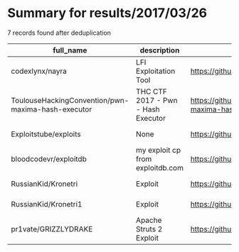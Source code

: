 
# Summary for results/2017/03/26
    
7 records found after deduplication

| full_name | description | html_url | matched_list | matched_count | pushed_at | size | stargazers_count | language | forks_count | vul_ids |
|----------------------------------------------------|------------------------------------|-----------------------------------------------------------------------|----------------|-----------------|---------------------------|--------|--------------------|------------|---------------|-----------|
| codexlynx/nayra | LFI Exploitation Tool | https://github.com/codexlynx/nayra | ['exploit'] | 1 | 2017-03-26 22:08:45+00:00 | 17 | 5 | Python | 5 | [] |
| ToulouseHackingConvention/pwn-maxima-hash-executor | THC CTF 2017 - Pwn - Hash Executor | https://github.com/ToulouseHackingConvention/pwn-maxima-hash-executor | ['exploit'] | 1 | 2017-03-26 18:47:10+00:00 | 14 | 0 | C | 0 | [] |
| Exploitstube/exploits | None | https://github.com/Exploitstube/exploits | ['exploit'] | 1 | 2017-03-26 08:41:48+00:00 | 0 | 0 | | 0 | [] |
| bloodcodevr/exploitdb | my exploit cp from exploitdb.com | https://github.com/bloodcodevr/exploitdb | ['exploit'] | 1 | 2017-03-26 13:34:54+00:00 | 1 | 0 | Python | 0 | [] |
| RussianKid/Kronetri | Exploit | https://github.com/RussianKid/Kronetri | ['exploit'] | 1 | 2017-03-26 17:50:59+00:00 | 0 | 0 | | 0 | [] |
| RussianKid/Kronetri1 | Exploit | https://github.com/RussianKid/Kronetri1 | ['exploit'] | 1 | 2017-03-26 17:52:04+00:00 | 0 | 0 | | 0 | [] |
| pr1vate/GRIZZLYDRAKE | Apache Struts 2 Exploit | https://github.com/pr1vate/GRIZZLYDRAKE | ['exploit'] | 1 | 2017-03-26 21:26:57+00:00 | 10 | 0 | Python | 1 | [] |
